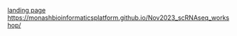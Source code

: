 

[landing page
](https://monashbioinformaticsplatform.github.io/Nov2023_scRNAseq_workshop/)https://monashbioinformaticsplatform.github.io/Nov2023_scRNAseq_workshop/
